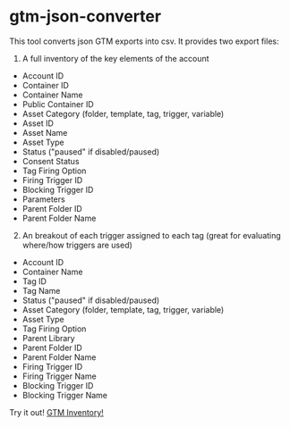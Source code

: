 # gtm-json-converter
This tool converts json GTM exports into csv. It provides two export files:
1. A full inventory of the key elements of the account
  * Account ID
  * Container ID
  * Container Name
  * Public Container ID
  * Asset Category (folder, template, tag, trigger, variable)
  * Asset ID
  * Asset Name
  * Asset Type
  * Status ("paused" if disabled/paused)
  * Consent Status
  * Tag Firing Option
  * Firing Trigger ID	
  * Blocking Trigger ID
  * Parameters
  * Parent Folder ID
  * Parent Folder Name

2. An breakout of each trigger assigned to each tag (great for evaluating where/how triggers are used)
  * Account ID
  * Container Name
  * Tag ID
  * Tag Name
  * Status ("paused" if disabled/paused)
  * Asset Category (folder, template, tag, trigger, variable)
  * Asset Type
  * Tag Firing Option
  * Parent Library
  * Parent Folder ID
  * Parent Folder Name
  * Firing Trigger ID
  * Firing Trigger Name
  * Blocking Trigger ID
  * Blocking Trigger Name

Try it out! [GTM Inventory!](http://sandbox.evolytics.com/b/gtm-inventory/)
